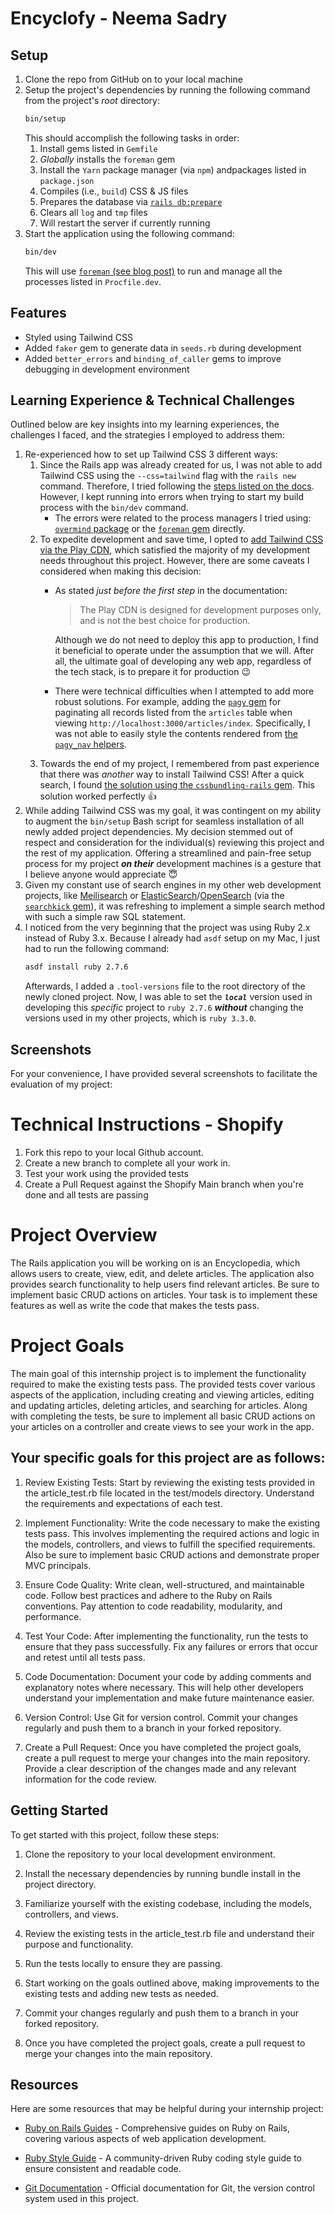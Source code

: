# Encyclofy - Neema Sadry

## Setup
1) Clone the repo from GitHub on to your local machine
2) Setup the project's dependencies by running the following command from the project's *root* directory:
   ```bash
   bin/setup
   ```
   This should accomplish the following tasks in order: 
    1) Install gems listed in `Gemfile`
    2) *Globally* installs the `foreman` gem
    3) Install the `Yarn` package manager (via `npm`) andpackages listed in `package.json`
    5) Compiles (i.e., `build`) CSS & JS files
    6) Prepares the database via [`rails db:prepare`](https://edgeguides.rubyonrails.org/active_record_migrations.html#preparing-the-database)
    7) Clears all `log` and `tmp` files
    8) Will restart the server if currently running
3) Start the application using the following command:
   ```bash
   bin/dev
   ```
   This will use [`foreman` (see blog post)](http://blog.daviddollar.org/2011/05/06/introducing-foreman.html) to run and manage all the processes listed in `Procfile.dev`.

## Features
- Styled using Tailwind CSS
- Added `faker` gem to generate data in `seeds.rb` during development
- Added `better_errors` and `binding_of_caller` gems to improve debugging in development environment

## Learning Experience & Technical Challenges

Outlined below are key insights into my learning experiences, the challenges I faced, and the strategies I employed to address them:

1) Re-experienced how to set up Tailwind CSS 3 different ways:
   1) Since the Rails app was already created for us, I was not able to add Tailwind CSS using the `--css=tailwind` flag with the `rails new` command. Therefore, I tried following the [steps listed on the docs](https://tailwindcss.com/docs/guides/ruby-on-rails). However, I kept running into errors when trying to start my build process with the `bin/dev` command.
      - The errors were related to the process managers I tried using: [`overmind` package](https://github.com/DarthSim/overmind) or the [`foreman` gem](https://rubygems.org/gems/foreman) directly.
   2) To expedite development and save time, I opted to [add Tailwind CSS via the Play CDN](https://tailwindcss.com/docs/installation/play-cdn), which satisfied the majority of my development needs throughout this project. However, there are some caveats I considered when making this decision:
      - As stated *just before the first step* in the documentation:
        > The Play CDN is designed for development purposes only, and is not the best choice for production.

        Although we do not need to deploy this app to production, I find it beneficial to operate under the assumption that we will. After all, the ultimate goal of developing any web app, regardless of the tech stack, is to prepare it for production :wink:
      - There were technical difficulties when I attempted to add more robust solutions. For example, adding the [`pagy` gem](https://github.com/ddnexus/pagy) for paginating all records listed from the `articles` table when viewing `http://localhost:3000/articles/index`. Specifically, I was not able to easily style the contents rendered from [the `pagy_nav` helpers](https://ddnexus.github.io/pagy/docs/extras/tailwind/#style-2).
   3) Towards the end of my project, I remembered from past experience that there was *another* way to install Tailwind CSS! After a quick search, I found [the solution using the `cssbundling-rails` gem](https://stackoverflow.com/questions/71640507/how-to-import-tailwind-plugin-in-rails-7). This solution worked perfectly :thumbsup:
2) While adding Tailwind CSS was my goal, it was contingent on my ability to augment the `bin/setup` Bash script for seamless installation of all newly added project dependencies. My decision stemmed out of respect and consideration for the individual(s) reviewing this project and the rest of my application. Offering a streamlined and pain-free setup process for my project ***on their*** development machines is a gesture that I believe anyone would appreciate :innocent:
3) Given my constant use of search engines in my other web development projects, like [Meilisearch](https://www.meilisearch.com/) or [ElasticSearch](https://www.elastic.co/elasticsearch)/[OpenSearch](https://opensearch.org/platform/search/index.html) (via the [`searchkick` gem](https://rubygems.org/gems/searchkick)), it was refreshing to implement a simple search method with such a simple raw SQL statement.
4) I noticed from the very beginning that the project was using Ruby 2.x instead of Ruby 3.x. Because I already had `asdf` setup on my Mac, I just had to run the following command:
   ```bash
   asdf install ruby 2.7.6
   ```
   Afterwards, I added a `.tool-versions` file to the root directory of the newly cloned project. Now, I was able to set the ***`local`*** version used in developing this *specific* project to `ruby 2.7.6` ***without*** changing the versions used in my other projects, which is `ruby 3.3.0`.

## Screenshots

For your convenience, I have provided several screenshots to facilitate the evaluation of my project:




# Technical Instructions - Shopify
1. Fork this repo to your local Github account.
2. Create a new branch to complete all your work in.
3. Test your work using the provided tests
4. Create a Pull Request against the Shopify Main branch when you're done and all tests are passing

# Project Overview
The Rails application you will be working on is an Encyclopedia, which allows users to create, view, edit, and delete articles. The application also provides search functionality to help users find relevant articles. Be sure to implement basic CRUD actions on articles. Your task is to implement these features as well as write the code that makes the tests pass.

# Project Goals
The main goal of this internship project is to implement the functionality required to make the existing tests pass. The provided tests cover various aspects of the application, including creating and viewing articles, editing and updating articles, deleting articles, and searching for articles. Along with completing the tests, be sure to implement all basic CRUD actions on your articles on a controller and create views to see your work in the app.

## Your specific goals for this project are as follows:

1. Review Existing Tests: Start by reviewing the existing tests provided in the article_test.rb file located in the test/models directory. Understand the requirements and expectations of each test.

2. Implement Functionality: Write the code necessary to make the existing tests pass. This involves implementing the required actions and logic in the models, controllers, and views to fulfill the specified requirements. Also be sure to implement basic CRUD actions and demonstrate proper MVC principals.

3. Ensure Code Quality: Write clean, well-structured, and maintainable code. Follow best practices and adhere to the Ruby on Rails conventions. Pay attention to code readability, modularity, and performance.

4. Test Your Code: After implementing the functionality, run the tests to ensure that they pass successfully. Fix any failures or errors that occur and retest until all tests pass.

5. Code Documentation: Document your code by adding comments and explanatory notes where necessary. This will help other developers understand your implementation and make future maintenance easier.

6. Version Control: Use Git for version control. Commit your changes regularly and push them to a branch in your forked repository.

7. Create a Pull Request: Once you have completed the project goals, create a pull request to merge your changes into the main repository. Provide a clear description of the changes made and any relevant information for the code review.

## Getting Started
To get started with this project, follow these steps:

1. Clone the repository to your local development environment.

2. Install the necessary dependencies by running bundle install in the project directory.

3. Familiarize yourself with the existing codebase, including the models, controllers, and views.

4. Review the existing tests in the article_test.rb file and understand their purpose and functionality.

5. Run the tests locally to ensure they are passing.

6. Start working on the goals outlined above, making improvements to the existing tests and adding new tests as needed.

7. Commit your changes regularly and push them to a branch in your forked repository.

8. Once you have completed the project goals, create a pull request to merge your changes into the main repository.

## Resources
Here are some resources that may be helpful during your internship project:

- [Ruby on Rails Guides](https://guides.rubyonrails.org/) - Comprehensive guides on Ruby on Rails, covering various aspects of web application development.

- [Ruby Style Guide](https://rubystyle.guide/) - A community-driven Ruby coding style guide to ensure consistent and readable code.

- [Git Documentation](https://git-scm.com/doc) - Official documentation for Git, the version control system used in this project.
